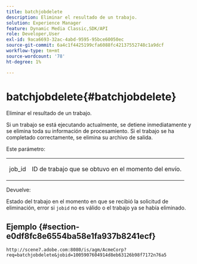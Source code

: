 ```yaml
---
title: batchjobdelete
description: Eliminar el resultado de un trabajo.
solution: Experience Manager
feature: Dynamic Media Classic,SDK/API
role: Developer,User
exl-id: 9aca6693-32ac-4abd-9595-95bce60050ec
source-git-commit: 6a4c1f4425199cfa6088fc42137552748c1a9dcf
workflow-type: tm+mt
source-wordcount: '78'
ht-degree: 1%

---
```


# batchjobdelete{#batchjobdelete}

Eliminar el resultado de un trabajo.

Si un trabajo se está ejecutando actualmente, se detiene inmediatamente y se elimina toda su información de procesamiento. Si el trabajo se ha completado correctamente, se elimina su archivo de salida.

Este parámetro:

<table id="simpletable_AACB976615FF4888A0816328DC48DCA3"> 
 <tr class="strow"> 
  <td class="stentry"> <p><span class="codeph"> job_id</span> </p> </td> 
  <td class="stentry"> <p>ID de trabajo que se obtuvo en el momento del envío. </p></td> 
 </tr> 
</table>

Devuelve:

Estado del trabajo en el momento en que se recibió la solicitud de eliminación, error si `jobid` no es válido o el trabajo ya se había eliminado.

## Ejemplo {#section-e0df8fc8e6554ba58e1fa937b8241ecf}

`http://scene7.adobe.com:8080/is/agm/AcmeCorp?req=batchjobdelete&jobid=1005907604914d8eb63126b98f7172n76a5`
